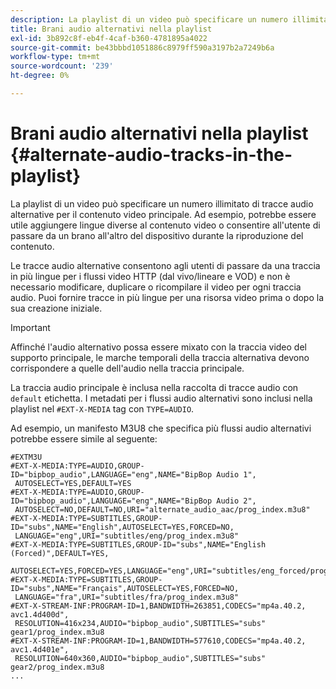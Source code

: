 ```yaml
---
description: La playlist di un video può specificare un numero illimitato di tracce audio alternative per il contenuto video principale. Ad esempio, potrebbe essere utile aggiungere lingue diverse al contenuto video o consentire all'utente di passare da un brano all'altro del dispositivo durante la riproduzione del contenuto.
title: Brani audio alternativi nella playlist
exl-id: 3b892c8f-eb4f-4caf-b360-4781895a4022
source-git-commit: be43bbbd1051886c8979ff590a3197b2a7249b6a
workflow-type: tm+mt
source-wordcount: '239'
ht-degree: 0%

---
```


# Brani audio alternativi nella playlist {#alternate-audio-tracks-in-the-playlist}

La playlist di un video può specificare un numero illimitato di tracce audio alternative per il contenuto video principale. Ad esempio, potrebbe essere utile aggiungere lingue diverse al contenuto video o consentire all&#39;utente di passare da un brano all&#39;altro del dispositivo durante la riproduzione del contenuto.

Le tracce audio alternative consentono agli utenti di passare da una traccia in più lingue per i flussi video HTTP (dal vivo/lineare e VOD) e non è necessario modificare, duplicare o ricompilare il video per ogni traccia audio. Puoi fornire tracce in più lingue per una risorsa video prima o dopo la sua creazione iniziale.

>[!IMPORTANT]
>
>Affinché l&#39;audio alternativo possa essere mixato con la traccia video del supporto principale, le marche temporali della traccia alternativa devono corrispondere a quelle dell&#39;audio nella traccia principale.

La traccia audio principale è inclusa nella raccolta di tracce audio con `default` etichetta. I metadati per i flussi audio alternativi sono inclusi nella playlist nel `#EXT-X-MEDIA` tag con `TYPE=AUDIO`.

Ad esempio, un manifesto M3U8 che specifica più flussi audio alternativi potrebbe essere simile al seguente:

```
#EXTM3U
#EXT-X-MEDIA:TYPE=AUDIO,GROUP-ID="bipbop_audio",LANGUAGE="eng",NAME="BipBop Audio 1",
 AUTOSELECT=YES,DEFAULT=YES
#EXT-X-MEDIA:TYPE=AUDIO,GROUP-ID="bipbop_audio",LANGUAGE="eng",NAME="BipBop Audio 2",
 AUTOSELECT=NO,DEFAULT=NO,URI="alternate_audio_aac/prog_index.m3u8"
#EXT-X-MEDIA:TYPE=SUBTITLES,GROUP-ID="subs",NAME="English",AUTOSELECT=YES,FORCED=NO,
 LANGUAGE="eng",URI="subtitles/eng/prog_index.m3u8"
#EXT-X-MEDIA:TYPE=SUBTITLES,GROUP-ID="subs",NAME="English (Forced)",DEFAULT=YES,
 AUTOSELECT=YES,FORCED=YES,LANGUAGE="eng",URI="subtitles/eng_forced/prog_index.m3u8"
#EXT-X-MEDIA:TYPE=SUBTITLES,GROUP-ID="subs",NAME="Français",AUTOSELECT=YES,FORCED=NO,
 LANGUAGE="fra",URI="subtitles/fra/prog_index.m3u8"
#EXT-X-STREAM-INF:PROGRAM-ID=1,BANDWIDTH=263851,CODECS="mp4a.40.2, avc1.4d400d",
 RESOLUTION=416x234,AUDIO="bipbop_audio",SUBTITLES="subs" 
gear1/prog_index.m3u8
#EXT-X-STREAM-INF:PROGRAM-ID=1,BANDWIDTH=577610,CODECS="mp4a.40.2, avc1.4d401e",
 RESOLUTION=640x360,AUDIO="bipbop_audio",SUBTITLES="subs"
gear2/prog_index.m3u8
...
```

